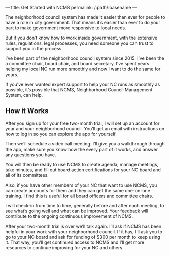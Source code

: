—
title: Get Started with NCMS
permalink: /:path/:basename
—

The neighborhood council system has made it easier than ever for people to have a role in city government. That means it’s easier than ever to do your part to make government more responsive to local needs.

But if you don’t know how to work inside government, with the extensive rules, regulations, legal processes, you need someone you can trust to support you in the process.

I’ve been part of the neighborhood council system since 2015. I’ve been the a committee chair, board chair, and board secretary. I’ve spent years helping my local NC run more smoothly and now I want to do the same for yours.

If you’ve ever wanted expert support to help your NC runs as smoothly as possible, it’s possible that NCMS, Neighborhood Council Management System, can help.

## How it Works

After you sign up for your free two-month trial, I will set up an account for your and your neighborhood council. You’ll get an email with instructions on how to log in so you can explore the app for yourself.

Then we’ll schedule a video call meeting. I’ll give you a walkthrough through the app, make sure you know how the every part of it works, and answer any questions you have.

You will then be ready to use NCMS to create agenda, manage meetings, take minutes, and fill out board action certifications for your NC board and all of its committees.

Also, if you have other members of your NC that want to use NCMS, you can create accounts for them and they can get the same one-on-one training. I find this is useful for all board officers and committee chairs.

I will check-in from time to time, generally before and after each meeting, to see what’s going well and what can be improved. Your feedback will contribute to the ongoing continuous improvement of NCMS.

After your two-month trial is over we’ll talk again. I’ll ask if NCMS has been helpful in your work with your neighborhood council. If it has, I’ll ask you to go to your NC board and ask for funding of $300 per month to keep using it. That way, you’ll get continued access to NCMS and I’ll get more resources to continue improving for your NC and others.